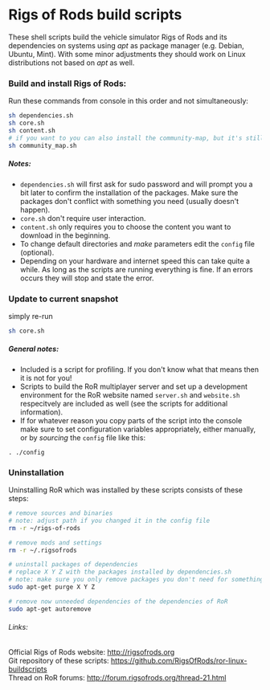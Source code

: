 # Rigs of Rods build scripts
These shell scripts build the vehicle simulator Rigs of Rods and its dependencies on systems using *apt* as package manager (e.g. Debian, Ubuntu, Mint).
With some minor adjustments they should work on Linux distributions not based on *apt* as well.

### Build and install Rigs of Rods:
Run these commands from console in this order and not simultaneously:
```sh
sh dependencies.sh
sh core.sh
sh content.sh
# if you want to you can also install the community-map, but it's still WIP
sh community_map.sh
```

##### Notes:
* `dependencies.sh` will first ask for sudo password and will prompt you a bit later to confirm the installation of the packages. Make sure the packages don't conflict with something you need (usually doesn't happen).
* `core.sh` don't require user interaction.  
* `content.sh` only requires you to choose the content you want to download in the beginning.
* To change default directories and *make* parameters edit the `config` file (optional).
* Depending on your hardware and internet speed this can take quite a while. As long as the scripts are running everything is fine. If an errors occurs they will stop and state the error.


### Update to current snapshot
simply re-run
```sh
sh core.sh
```

##### General notes:
* Included is a script for profiling. If you don't know what that means then it is not for you!
* Scripts to build the RoR multiplayer server and set up a development environment for the RoR website named `server.sh` and `website.sh`  respecitvely are included as well (see the scripts for additional information).
* If for whatever reason you copy parts of the script into the console make sure to set configuration
variables appropriately, either manually, or by *sourcing* the `config` file like this:
```
. ./config
```

### Uninstallation

Uninstalling RoR which was installed by these scripts consists of these steps:  

```sh
# remove sources and binaries
# note: adjust path if you changed it in the config file
rm -r ~/rigs-of-rods

# remove mods and settings
rm -r ~/.rigsofrods

# uninstall packages of dependencies
# replace X Y Z with the packages installed by dependencies.sh
# note: make sure you only remove packages you don't need for something else
sudo apt-get purge X Y Z

# remove now unneeded dependencies of the dependencies of RoR
sudo apt-get autoremove
```

###### Links:
Official Rigs of Rods website: http://rigsofrods.org  
Git repository of these scripts: https://github.com/RigsOfRods/ror-linux-buildscripts  
Thread on RoR forums: http://forum.rigsofrods.org/thread-21.html  
